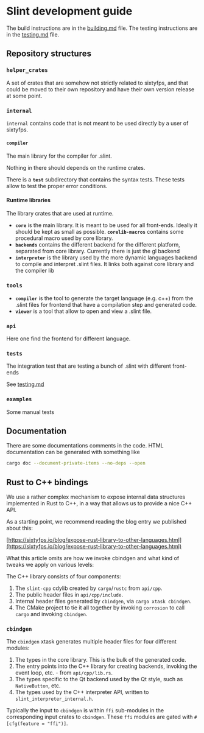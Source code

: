 # Slint development guide

The build instructions are in the [building.md](./building.md) file.
The testing instructions are in the [testing.md](./testing.md) file.

## Repository structures

### `helper_crates`

A set of crates that are somehow not strictly related to sixtyfps, and that could be moved to
their own repository and have their own version release at some point.

### `internal`

`internal` contains code that is not meant to be used directly by a user of sixtyfps.

#### `compiler`

The main library for the compiler for .slint.

Nothing in there should depends on the runtime crates.

There is a **`test`** subdirectory that contains the syntax tests.
These tests allow to test the proper error conditions.

#### Runtime libraries

The library crates that are used at runtime.

* **`core`** is the main library. It is meant to be used for all front-ends. Ideally it should
  be kept as small as possible. **`corelib-macros`** contains some procedural macro used by core library.
* **`backends`** contains the different backend for the different platform, separated from
  core library.  Currently there is just the gl backend
* **`interpreter`** is the library used by the more dynamic languages backend to compile and
  interpret .slint files. It links both against core library and the compiler lib

### `tools`

* **`compiler`** is the tool to generate the target language (e.g. c++) from the .slint files for
  frontend that have a compilation step and generated code.
* **`viewer`** is a tool that allow to open and view a .slint file.

### `api`

Here one find the frontend for different language.

### `tests`

The integration test that are testing a bunch of .slint with different front-ends

See [testing.md](./testing.md)

### `examples`

Some manual tests

## Documentation

There are some documentations comments in the code.
HTML documentation can be generated with something like

```sh
cargo doc --document-private-items --no-deps --open
```

## Rust to C++ bindings

We use a rather complex mechanism to expose internal data structures implemented in Rust to C++, in a way that allows us to provide a nice C++ API.

As a starting point, we recommend reading the blog entry we published about this:

[https://sixtyfps.io/blog/expose-rust-library-to-other-languages.html](https://sixtyfps.io/blog/expose-rust-library-to-other-languages.html)

What this article omits are how we invoke cbindgen and what kind of tweaks we apply on various levels:

The C++ library consists of four components:

1. The `slint-cpp` cdylib created by `cargo`/`rustc` from `api/cpp`.
1. The public header files in `api/cpp/include`.
1. Internal header files generated by `cbindgen`, via `cargo xtask cbindgen`.
1. The CMake project to tie it all together by invoking `corrosion` to call `cargo` and invoking `cbindgen`.

### `cbindgen`

The `cbindgen` xtask generates multiple header files for four different modules:

1. The types in the core library. This is the bulk of the generated code.
1. The entry points into the C++ library for creating backends, invoking the event loop, etc. - from `api/cpp/lib.rs`.
1. The types specific to the Qt backend used by the Qt style, such as `NativeButton`, etc.
1. The types used by the C++ interpreter API, written to `slint_interpreter_internal.h`.

Typically the input to `cbindgen` is within `ffi` sub-modules in the corresponding input crates to `cbindgen`. These `ffi` modules are gated with `#[cfg(feature = "ffi")]`.
